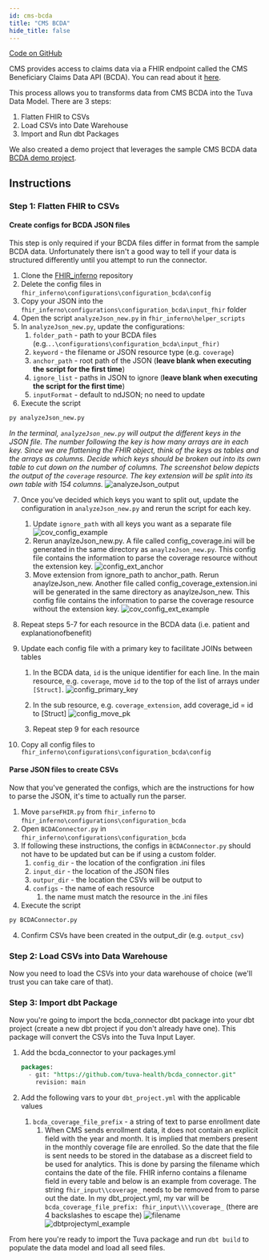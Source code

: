 ```yaml
---
id: cms-bcda
title: "CMS BCDA"
hide_title: false
---
```


[Code on GitHub](https://github.com/tuva-health/bcda_connector) 

CMS provides access to claims data via a FHIR endpoint called the CMS Beneficiary Claims Data API (BCDA).  You can read about it [here](https://bcda.cms.gov/).

This process allows you to transforms data from CMS BCDA into the Tuva Data Model.  There are 3 steps:

1. Flatten FHIR to CSVs
2. Load CSVs into Date Warehouse
3. Import and Run dbt Packages

We also created a demo project that leverages the sample CMS BCDA data [BCDA demo project](https://github.com/tuva-health/bcda_demo/).

## Instructions

### Step 1: Flatten FHIR to CSVs

#### Create configs for BCDA JSON files

This step is only required if your BCDA files differ in format from the sample BCDA data.  Unfortunately there isn't a good way to tell if your data is structured differently until you attempt to run the connector.

1. Clone the [FHIR_inferno](https://github.com/tuva-health/FHIR_inferno) repository
2. Delete the config files in `fhir_inferno\configurations\configuration_bcda\config`
3. Copy your JSON into the `fhir_inferno\configurations\configuration_bcda\input_fhir` folder
4. Open the script `analyzeJson_new.py` in `fhir_inferno\helper_scripts`
5. In `analyzeJson_new.py`, update the configurations:
    1. `folder_path` - path to your BCDA files (e.g.`..\configurations\configuration_bcda\input_fhir)`
    2. `keyword` - the filename or JSON resource type (e.g. `coverage`)
    3. `anchor_path` - root path of the JSON (**leave blank when executing the script for the first time**)
    4. `ignore_list` - paths in JSON to ignore (**leave blank when executing the script for the first time**)
    5. `inputFormat` - default to ndJSON; no need to update
6. Execute the script
```python
py analyzeJson_new.py
```
*In the terminal, `analyzeJson_new.py` will output the different keys in the JSON file.  The number following the key is 
how many arrays are in each key.  Since we are flattening the FHIR object, think of the keys as tables and the arrays 
as columns.  Decide which keys should be broken out into its own table to cut down on the number of columns. The screenshot below depicts the output of the `coverage` resource.  The key extension will be split into its own table with 154 columns.*
![analyzeJson_output](/img/bcda_connector/analyzeJson_output.png)

7. Once you’ve decided which keys you want to split out, update the configuration in `analyzeJson_new.py` and rerun the script for each key.
   1. Update `ignore_path` with all keys you want as a separate file
![cov_config_example](/img/bcda_connector/cov_config_example.png)
   2. Rerun anaylzeJson_new.py.  A file called config_coverage.ini will be generated in the same directory as `anaylzeJson_new.py`. 
   This config file contains the information to parse the coverage resource without the extension key.
![config_ext_anchor](/img/bcda_connector/config_ext_anchor.png)
   3. Move extension from ignore_path to anchor_path.  Rerun anaylzeJson_new.  Another file called config_coverage_extension.ini
   will be generated in the same directory as anaylzeJson_new.  This config file contains the information to parse the 
   coverage resource without the extension key.
![cov_config_ext_example](/img/bcda_connector/cov_config_ext_example.png)

8. Repeat steps 5-7 for each resource in the BCDA data (i.e. patient and explanationofbenefit)
9. Update each config file with a primary key to facilitate JOINs between tables
    1. In the BCDA data, `id` is the unique identifier for each line.  In the main resource, e.g. `coverage`, move `id` 
   to the top of the list of arrays under `[Struct]`.
![config_primary_key](/img/bcda_connector/config_primary_key.png)
    2. In the sub resource, e.g. `coverage_extension`, add coverage_id = id to [Struct]
![config_move_pk](/img/bcda_connector/config_move_pk.png)
    
    3. Repeat step 9 for each resource
10. Copy all config files to `fhir_inferno\configurations\configuration_bcda\config`

#### Parse JSON files to create CSVs

Now that you've generated the configs, which are the instructions for how to parse the JSON, it's time to actually run the parser.

1. Move  `parseFHIR.py` from `fhir_inferno` to `fhir_inferno\configurations\configuration_bcda`
2. Open `BCDAConnector.py` in `fhir_inferno\configurations\configuration_bcda`
2. If following these instructions, the configs in `BCDAConnector.py` should not have to be updated but can be if using a custom folder.
    1. `config_dir` - the location of the configration .ini files 
    2. `input_dir` - the location of the JSON files
    3. `outpur_dir` - the location the CSVs will be output to
    4. `configs` - the name of each resource
        1. the name must match the resource in the .ini files
3. Execute the script
```python
py BCDAConnector.py
```
4. Confirm CSVs have been created in the output_dir (e.g. `output_csv`)

### Step 2: Load CSVs into Data Warehouse

Now you need to load the CSVs into your data warehouse of choice (we'll trust you can take care of that).

### Step 3: Import dbt Package

Now you're going to import the bcda_connector dbt package into your dbt project (create a new dbt project if you don't already have one).  This package will convert the CSVs into the Tuva Input Layer.

1. Add the bcda_connector to your packages.yml
    
    ```sql
    packages:
      - git: "https://github.com/tuva-health/bcda_connector.git"
        revision: main
    ```
    
2. Add the following vars to your `dbt_project.yml` with the applicable values
    1. `bcda_coverage_file_prefix` - a string of text to parse enrollment date
        1. When CMS sends enrollment data, it does not contain an explicit field with the year and month.  It is implied 
            that members present in the monthly coverage file are enrolled.  So the date that the file is sent needs to be stored in the database as a discreet field to be used for analytics.  This is done by parsing the filename which contains the date of the file.  FHIR inferno contains a filename field in every table and below is an example from coverage.  The string `fhir_input\\coverage_` needs to be removed from to parse out the date.  In my dbt_project.yml, my var will be `bcda_coverage_file_prefix: fhir_input\\\\coverage_` (there are 4 backslashes to escape the)
![filename](/img/bcda_connector/filename.png)
![dbtprojectyml_example](/img/bcda_connector/dbtprojectyml_example.png)

From here you're ready to import the Tuva package and run `dbt build` to populate the data model and load all seed files.
